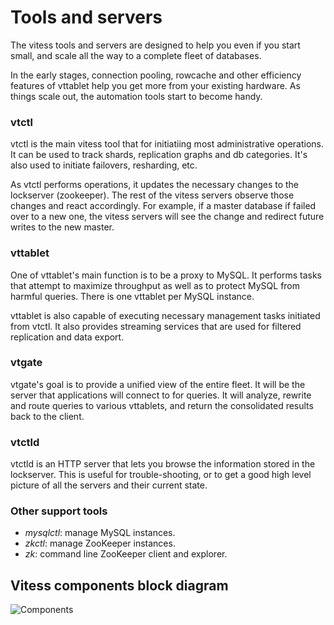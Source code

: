 # Tools and servers
The vitess tools and servers are designed to help you even
if you start small, and scale all the way to a complete fleet
of databases.

In the early stages, connection pooling, rowcache and other
efficiency features of vttablet help you get more from your
existing hardware.
As things scale out, the automation tools start to become handy.

### vtctl
vtctl is the main vitess tool that for initiatiing most
administrative operations.
It can be used to track shards, replication graphs and
db categories.
It's also used to initiate failovers, resharding, etc.

As vtctl performs operations, it updates the necessary
changes to the lockserver (zookeeper).
The rest of the vitess servers observe those changes
and react accordingly.
For example, if a master database if failed over to a new
one, the vitess servers will see the change and redirect
future writes to the new master.

### vttablet
One of vttablet's main function is to be a proxy to MySQL.
It performs tasks that attempt to maximize throughput as
well as to protect MySQL from harmful queries. There is
one vttablet per MySQL instance.

vttablet is also capable of executing necessary management
tasks initiated from vtctl.
It also provides streaming services that are used for
filtered replication and data export.

### vtgate
vtgate's goal is to provide a unified view of the entire fleet.
It will be the server that applications will connect to for
queries. It will analyze, rewrite and route queries to various
vttablets, and return the consolidated results back to the client.

### vtctld
vtctld is an HTTP server that lets you browse the information stored
in the lockserver.
This is useful for trouble-shooting, or to get a good high
level picture of all the servers and their current state.

### Other support tools
* *mysqlctl*: manage MySQL instances.
* *zkctl*: manage ZooKeeper instances.
* *zk*: command line ZooKeeper client and explorer.

## Vitess components block diagram
![Components](https://raw.github.com/youtube/vitess/master/doc/VitessComponents.png)
